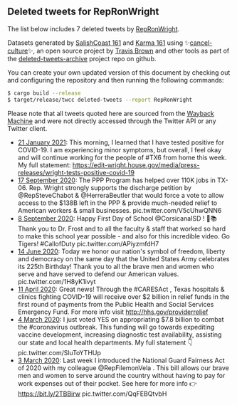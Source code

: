 ## Deleted tweets for RepRonWright

The list below includes 7 deleted tweets by
[RepRonWright](https://twitter.com/RepRonWright).



Datasets generated by [SalishCoast 161](https://twitter.com/SalishCoastA) and [Karma 161](https://twitter.com/KarmaOneSixOne)
using ✨[cancel-culture](https://github.com/travisbrown/cancel-culture)✨, an open source project by [Travis Brown](https://twitter.com/travisbrown) 
and other tools as part of the [deleted-tweets-archive](https://github.com/salcoast/deleted-tweets-archive/) project repo on github.

You can create your own updated version of this document by checking out and configuring the
repository and then running the following commands:

```bash
$ cargo build --release
$ target/release/twcc deleted-tweets --report RepRonWright
```

Please note that all tweets quoted here are sourced from the
[Wayback Machine](https://web.archive.org) and were not directly accessed through the Twitter API or
any Twitter client.

* [21 January 2021](https://web.archive.org/web/20210121193655/https://twitter.com/RepRonWright/status/1352339339762675715): This morning, I learned that I have tested positive for COVID-19.   I am experiencing minor symptoms, but overall, I feel okay and will continue working for the people of  #TX6  from home this week.   My full statement:  https://edit-wright.house.gov/media/press-releases/wright-tests-positive-covid-19
* [17 September 2020](https://web.archive.org/web/20200917183429/https://twitter.com/RepRonWright/status/1306662022780727298): The PPP Program has helped over 110K jobs in TX-06.  Rep. Wright strongly supports the discharge petition by  @RepSteveChabot  &  @HerreraBeutler  that would force a vote to allow access to the $138B left in the PPP & provide much-needed relief to American workers & small businesses. pic.twitter.com/V5cUhwQNN6
* [ 8 September 2020](https://web.archive.org/web/20200908182833/https://twitter.com/RepRonWright/status/1303399707012665345): Happy First Day of School  @CorsicanaISD ! 🍎📚  Thank you to Dr. Frost and to all the faculty & staff that worked so hard to make this school year possible - and also for this incredible video.   Go Tigers!  #CallofDuty  pic.twitter.com/APiyzmfdH7
* [14 June 2020](https://web.archive.org/web/20200614140625/https://twitter.com/RepRonWright/status/1272166906028527616): Today we honor our nation's symbol of freedom, liberty and democracy on the same day that the United States Army celebrates its 225th Birthday!   Thank you to all the brave men and women who serve and have served to defend our American values. pic.twitter.com/1H8yK1ivyt
* [11 April 2020](https://web.archive.org/web/20200411201523/https://twitter.com/RepRonWright/status/1249068023471910915): Great news! Through the  #CARESAct , Texas hospitals & clinics fighting COVID-19 will receive over $2 billion in relief funds in the first round of payments from the Public Health and Social Services Emergency Fund.  For more info visit http://hhs.gov/providerrelief
* [ 4 March 2020](https://web.archive.org/web/20200304214804/https://twitter.com/RepRonWright/status/1235320799894138883): I just voted YES on appropriating $7.8 billion to combat the  #coronavirus  outbreak.   This funding will go towards expediting vaccine development, increasing diagnostic test availability, assisting our state and local health departments.    My full statement 👇 pic.twitter.com/SluToYTHUp
* [ 3 March 2020](https://web.archive.org/web/20200303174626/https://twitter.com/RepRonWright/status/1234897464399974400): Last week I introduced the National Guard Fairness Act of 2020 with my colleague  @RepFilemonVela . This bill allows our brave men and women to serve around the country without having to pay for work expenses out of their pocket.  See here for more info 👉  https://bit.ly/2TBBirw  pic.twitter.com/QqFEBQtvbH

